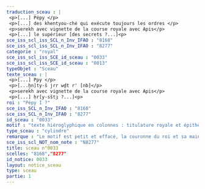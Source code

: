 ```yaml
---
traduction_sceau : |
 <p>[...] Pépy </p>
 <p>[...] des khentyou-ché qui exécute toujours les ordres </p>
 <p>serekh avec vignette de la course royale avec Apis</p>
 <p>[...] le supérieur [des secrets ?...]<p>
sce_iss_scl_iss_SCL_n_Inv_IFAO : "8168"
sce_iss_scl_iss_SCL_n_Inv_IFAO : "8277"
categorie : "royal"
sce_iss_scl_iss_SCE_id_sceau : "0033"
sce_iss_scl_iss_SCE_id_sceau : "0013"
typeObjet : "Sceau"
texte_sceau : |
 <p>[...] Ppy </p>
 <p>[...ḫn]ty-š jrr wḏt r' [nb]</p>
 <p>serekh avec vignette de la course royale avec Apis</p>
 <p>[...] ḥr[y-sštȝ ?...]<p>
roi : "Pépy I ?"
sce_iss_SCL_n_Inv_IFAO : "8168"
sce_iss_SCL_n_Inv_IFAO : "8277"
id_sceau : "0033"
motif : "texte hiéroglyphique en colonnes : titulature royale et épithètes de fonctionnaire."
type_sceau : "cylindre"
remarque : "Le motif est petit et effacé, la couronne du roi et sa main droite sont peu visibles. Le fragment  présenté à droite est d'un style tout à fait différent et correspond au sceau 0013. Il pourrait néanmoins avoir été imprimé par le même sceau. "
sce_iss_scl_NOT_nom_note : "N8277"
title: sceau n°0033
scelles: "8168","8277"
id_notice: 0033
layout: notice_sceau
type: sceau
partie: 1
---
```

